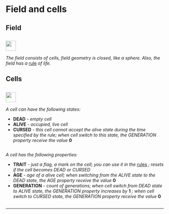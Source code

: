 # Field and cells

##  

## Field    

##  

<img src="qrc:/resources/img/field.svg" height="32"/>

 *The field consists of cells, field geometry is closed, like a sphere. Also, the field has a* [rule](doc5_en.md) *of life.*

## Cells    

##  

<img src="qrc:/resources/img/cell.svg" height="32"/> 

 *A cell can have the following states:*

* **DEAD** - *empty cell*
* **ALIVE** - *occupied, live cell*
* **CURSED** - *this cell cannot accept the alive state during the time specified by the rule;*
*when cell switch to this state, the GENERATION property receive the value* **0**

##  

 *A cell has the following properties:*

* **TRAIT** - *just a flag, a mark on the cell; you can use it in the* [rules](doc5_en.md) *; resets if the cell becomes DEAD or CURSED*
* **AGE** - *age of a alive cell; when switching from the ALIVE state to the DEAD state, the AGE property receive the value* **0**
* **GENERATION** - *count of generations; when cell switch from DEAD state to ALIVE state, the GENERATION property increases by* **1**
*; when cell switch to CURSED state, the GENERATION property receive the value* **0**

##  

##  

 ---
